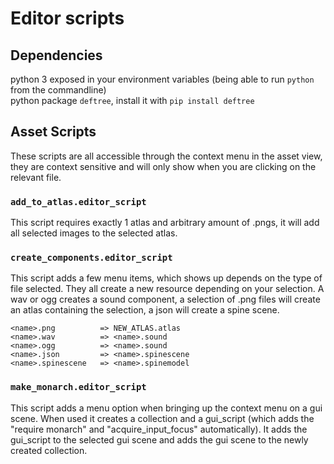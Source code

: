 # Editor scripts

## Dependencies

python 3 exposed in your environment variables (being able to run `python` from the commandline)  
python package `deftree`, install it with `pip install deftree`

## Asset Scripts
These scripts are all accessible through the context menu in the asset view, they are context sensitive and will only show when you are clicking on the relevant file.

### `add_to_atlas.editor_script`
This script requires exactly 1 atlas and arbitrary amount of .pngs, it will add all selected images to the selected atlas.

### `create_components.editor_script`
This script adds a few menu items, which shows up depends on the type of file selected. They all create a new resource depending on your selection. A wav or ogg creates a sound component, a selection of .png files will create an atlas containing the selection, a json will create a spine scene.
```
<name>.png          => NEW_ATLAS.atlas  
<name>.wav          => <name>.sound  
<name>.ogg          => <name>.sound  
<name>.json         => <name>.spinescene  
<name>.spinescene   => <name>.spinemodel  
```

### `make_monarch.editor_script`
This script adds a menu option when bringing up the context menu on a gui scene. When used it creates a collection and a gui_script (which adds the "require monarch" and "acquire_input_focus" automatically). It adds the gui_script to the selected gui scene and adds the gui scene to the newly created collection.
